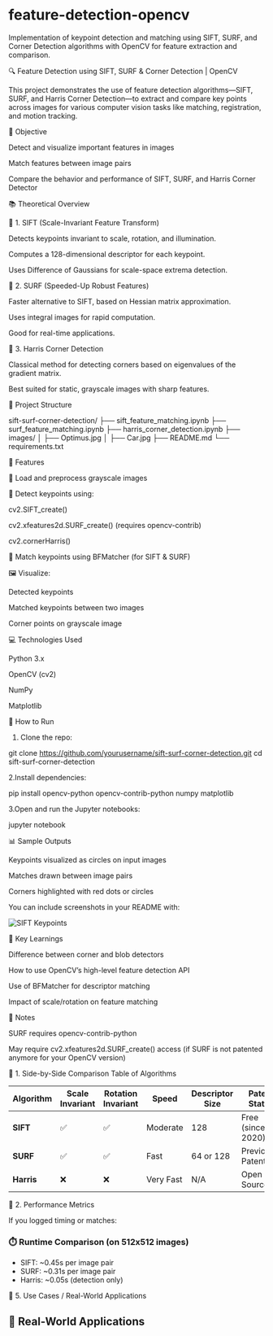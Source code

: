 # feature-detection-opencv
Implementation of keypoint detection and matching using SIFT, SURF, and Corner Detection algorithms with OpenCV for feature extraction and comparison.

🔍 Feature Detection using SIFT, SURF & Corner Detection | OpenCV


This project demonstrates the use of feature detection algorithms—SIFT, SURF, and Harris Corner Detection—to extract and compare key points across images for various computer vision tasks like matching, registration, and motion tracking.



📌 Objective


Detect and visualize important features in images

Match features between image pairs

Compare the behavior and performance of SIFT, SURF, and Harris Corner Detector



📚 Theoretical Overview


🔹 1. SIFT (Scale-Invariant Feature Transform)

Detects keypoints invariant to scale, rotation, and illumination.

Computes a 128-dimensional descriptor for each keypoint.

Uses Difference of Gaussians for scale-space extrema detection.



🔹 2. SURF (Speeded-Up Robust Features)

Faster alternative to SIFT, based on Hessian matrix approximation.

Uses integral images for rapid computation.

Good for real-time applications.


🔹 3. Harris Corner Detection

Classical method for detecting corners based on eigenvalues of the gradient matrix.

Best suited for static, grayscale images with sharp features.



📁 Project Structure

sift-surf-corner-detection/
├── sift_feature_matching.ipynb
├── surf_feature_matching.ipynb
├── harris_corner_detection.ipynb
├── images/
│   ├── Optimus.jpg
│   ├── Car.jpg
├── README.md
└── requirements.txt


🎯 Features

📸 Load and preprocess grayscale images

🧠 Detect keypoints using:

cv2.SIFT_create()

cv2.xfeatures2d.SURF_create() (requires opencv-contrib)

cv2.cornerHarris()


🎯 Match keypoints using BFMatcher (for SIFT & SURF)


🖼️ Visualize:

Detected keypoints

Matched keypoints between two images

Corner points on grayscale image



💻 Technologies Used


Python 3.x

OpenCV (cv2)

NumPy

Matplotlib


🚀 How to Run


1. Clone the repo:

git clone https://github.com/yourusername/sift-surf-corner-detection.git
cd sift-surf-corner-detection

2.Install dependencies:

pip install opencv-python opencv-contrib-python numpy matplotlib


3.Open and run the Jupyter notebooks:

jupyter notebook


📊 Sample Outputs

Keypoints visualized as circles on input images

Matches drawn between image pairs

Corners highlighted with red dots or circles


You can include screenshots in your README with:

![SIFT Keypoints](images/sift_output.jpg)


🧠 Key Learnings

Difference between corner and blob detectors

How to use OpenCV’s high-level feature detection API

Use of BFMatcher for descriptor matching

Impact of scale/rotation on feature matching


🔐 Notes

SURF requires opencv-contrib-python

May require cv2.xfeatures2d.SURF_create() access (if SURF is not patented anymore for your OpenCV version)


📸 1. Side-by-Side Comparison Table of Algorithms


| Algorithm     | Scale Invariant | Rotation Invariant | Speed     | Descriptor Size | Patent Status |
|---------------|------------------|---------------------|-----------|------------------|----------------|
| **SIFT**       | ✅               | ✅                  | Moderate  | 128              | Free (since 2020) |
| **SURF**       | ✅               | ✅                  | Fast      | 64 or 128        | Previously Patented |
| **Harris**     | ❌               | ❌                  | Very Fast | N/A              | Open Source     |



🧪 2. Performance Metrics 


If you logged timing or matches:

### ⏱️ Runtime Comparison (on 512x512 images)
- SIFT: ~0.45s per image pair
- SURF: ~0.31s per image pair
- Harris: ~0.05s (detection only)


🧠 5. Use Cases / Real-World Applications


## 🧠 Real-World Applications
